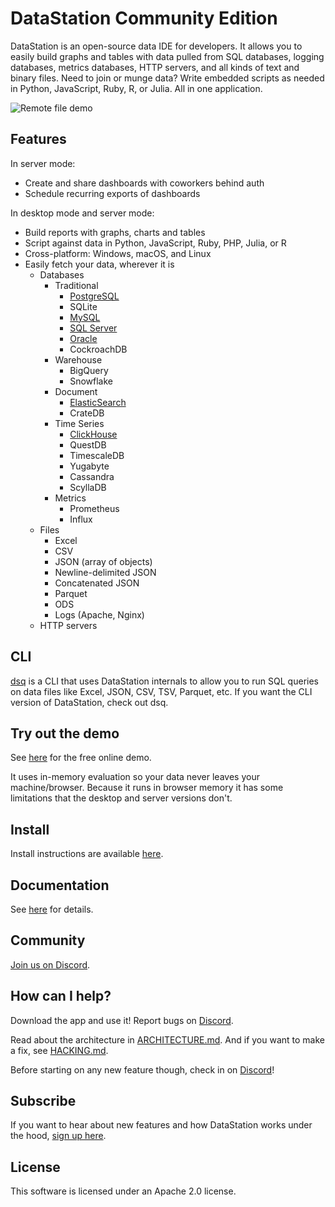 # DataStation Community Edition

DataStation is an open-source data IDE for developers. It allows you
to easily build graphs and tables with data pulled from SQL databases,
logging databases, metrics databases, HTTP servers, and all kinds of
text and binary files. Need to join or munge data? Write embedded
scripts as needed in Python, JavaScript, Ruby, R, or Julia. All in one
application.

![Remote file demo](./screens/datastation-0.6.0-file-demo.gif)

## Features

In server mode:

* Create and share dashboards with coworkers behind auth
* Schedule recurring exports of dashboards

In desktop mode and server mode:

* Build reports with graphs, charts and tables
* Script against data in Python, JavaScript, Ruby, PHP, Julia, or R
* Cross-platform: Windows, macOS, and Linux
* Easily fetch your data, wherever it is
  * Databases
    * Traditional
	  * [PostgreSQL](https://datastation.multiprocess.io/docs/tutorials/Query_PostgreSQL_with_DataStation.html)
	  * SQLite
	  * [MySQL](https://datastation.multiprocess.io/docs/tutorials/Query_MySQL_with_DataStation.html)
	  * [SQL Server](https://datastation.multiprocess.io/docs/tutorials/Query_SQL_Server_with_DataStation.html)
	  * [Oracle](https://datastation.multiprocess.io/docs/tutorials/Query_Oracle_with_DataStation.html)
	  * CockroachDB
	* Warehouse
	  * BigQuery
	  * Snowflake
	* Document
	  * [ElasticSearch](https://datastation.multiprocess.io/docs/tutorials/Query_Elasticsearch_with_DataStation.html)
	  * CrateDB
	* Time Series
	  * [ClickHouse](https://datastation.multiprocess.io/docs/tutorials/Query_ClickHouse_with_DataStation.html)
	  * QuestDB
	  * TimescaleDB
	  * Yugabyte
	  * Cassandra
	  * ScyllaDB
	* Metrics
	  * Prometheus
	  * Influx
  * Files
    * Excel
	* CSV
	* JSON (array of objects)
	* Newline-delimited JSON
	* Concatenated JSON
	* Parquet
	* ODS
	* Logs (Apache, Nginx)
  * HTTP servers

## 

## CLI

[dsq](https://github.com/multiprocessio/dsq) is a CLI that uses
DataStation internals to allow you to run SQL queries on data files
like Excel, JSON, CSV, TSV, Parquet, etc. If you want the CLI version
of DataStation, check out dsq.

## Try out the demo

See [here](https://app.datastation.multiprocess.io/) for the free
online demo.

It uses in-memory evaluation so your data never leaves your
machine/browser. Because it runs in browser memory it has some
limitations that the desktop and server versions don't.

## Install

Install instructions are available [here](https://datastation.multiprocess.io/docs/latest/Installation.html).

## Documentation

See [here](https://datastation.multiprocess.io/docs/) for details.

## Community

[Join us on Discord](https://discord.gg/f2wQBc4bXX).

## How can I help?

Download the app and use it! Report bugs on
[Discord](https://discord.gg/f2wQBc4bXX).

Read about the architecture in [ARCHITECTURE.md](ARCHITECTURE.md). And
if you want to make a fix, see [HACKING.md](HACKING.md).

Before starting on any new feature though, check in on
[Discord](https://discord.gg/f2wQBc4bXX)!

## Subscribe

If you want to hear about new features and how DataStation works under
the hood, [sign up here](https://forms.gle/wH5fdxrxXwZHoNxk8).

## License

This software is licensed under an Apache 2.0 license.
